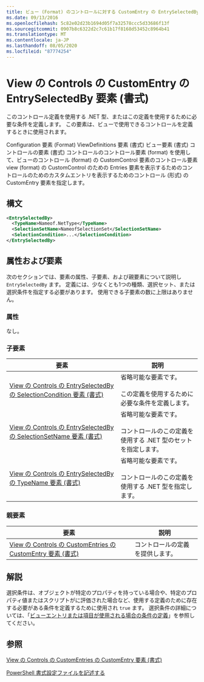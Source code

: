 ```yaml
---
title: ビュー (Format) のコントロールに対する CustomEntry の EntrySelectedBy 要素Microsoft Docs
ms.date: 09/13/2016
ms.openlocfilehash: 5c82e02d23b1694d05f7a32578ccc5d33686f13f
ms.sourcegitcommit: 0907b8c6322d2c7c61b17f8168d53452c8964b41
ms.translationtype: MT
ms.contentlocale: ja-JP
ms.lasthandoff: 08/05/2020
ms.locfileid: "87774254"
---
```

# <a name="entryselectedby-element-for-customentry-for-controls-for-view-format"></a>View の Controls の CustomEntry の EntrySelectedBy 要素 (書式)

このコントロール定義を使用する .NET 型、またはこの定義を使用するために必要な条件を定義します。 この要素は、ビューで使用できるコントロールを定義するときに使用されます。

Configuration 要素 (Format) ViewDefinitions 要素 (書式) ビュー要素 (書式) コントロールの要素 (書式) コントロールのコントロール要素 (format) を使用して、ビューのコントロール (format) の CustomControl 要素のコントロール要素 view (format) の CustomControl のための Entries 要素を表示するためのコントロールのためのカスタムエントリを表示するためのコントロール (形式) の CustomEntry 要素を指定します。

## <a name="syntax"></a>構文

```xml
<EntrySelectedBy>
  <TypeName>Nameof.NetType</TypeName>
  <SelectionSetName>NameofSelectionSet</SelectionSetName>
  <SelectionCondition>...</SelectionCondition>
</EntrySelectedBy>
```

## <a name="attributes-and-elements"></a>属性および要素

次のセクションでは、要素の属性、子要素、および親要素について説明し `EntrySelectedBy` ます。 定義には、少なくとも1つの種類、選択セット、または選択条件を指定する必要があります。 使用できる子要素の数に上限はありません。

### <a name="attributes"></a>属性

なし。

### <a name="child-elements"></a>子要素

|要素|説明|
|-------------|-----------------|
|[View の Controls の EntrySelectedBy の SelectionCondition 要素 (書式)](./selectioncondition-element-for-entryselectedby-for-controls-for-view-format.md)|省略可能な要素です。<br /><br /> この定義を使用するために必要な条件を定義します。|
|[View の Controls の EntrySelectedBy の SelectionSetName 要素 (書式)](./selectionsetname-element-for-entryselectedby-for-controls-for-view-format.md)|省略可能な要素です。<br /><br /> コントロールのこの定義を使用する .NET 型のセットを指定します。|
|[View の Controls の EntrySelectedBy の TypeName 要素 (書式)](./typename-element-for-entryselectedby-for-controls-for-view-format.md)|省略可能な要素です。<br /><br /> コントロールのこの定義を使用する .NET 型を指定します。|

### <a name="parent-elements"></a>親要素

|要素|説明|
|-------------|-----------------|
|[View の Controls の CustomEntries の CustomEntry 要素 (書式)](./customentry-element-for-customentries-for-controls-for-view-format.md)|コントロールの定義を提供します。|

## <a name="remarks"></a>解説

選択条件は、オブジェクトが特定のプロパティを持っている場合や、特定のプロパティ値またはスクリプトがに評価された場合など、使用する定義のために存在する必要がある条件を定義するために使用され `true` ます。 選択条件の詳細については、「[ビューエントリまたは項目が使用される場合の条件の定義](./defining-conditions-for-displaying-data.md)」を参照してください。

## <a name="see-also"></a>参照

[View の Controls の CustomEntries の CustomEntry 要素 (書式)](./customentry-element-for-customentries-for-controls-for-view-format.md)

[PowerShell 書式設定ファイルを記述する](./writing-a-powershell-formatting-file.md)
